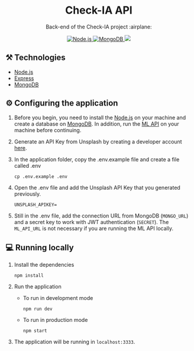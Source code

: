 <h1 align='center'>Check-IA API</h1>
<p align="center">Back-end of the Check-IA project :airplane:</p>
<p align="center">
  <a href="https://nodejs.org/en/">
    <img src="https://img.shields.io/badge/node.js%20-%2343853D.svg?&logo=node.js&logoColor=white" alt="Node.js" />
  </a>
   <a href="https://www.mongodb.com/">
    <img src ="https://img.shields.io/badge/MongoDB-%234ea94b.svg?&logo=mongodb&logoColor=white" alt="MongoDB" />
  </a>
  <img src="https://heroku-badge.herokuapp.com/?app=check-ia-api" />
</p>

## ⚒️ Technologies
- [Node.js](https://nodejs.org/en/)
- [Express](https://expressjs.com/pt-br/)
- [MongoDB](https://www.mongodb.com/)

## :gear: Configuring the application
1. Before you begin, you need to install the [Node.js](https://nodejs.org/en/) on your machine and create a database on [MongoDB](https://www.mongodb.com/). In addition, run the [ML API](https://github.com/mateusfugita/check-ia-ml) on your machine before continuing.
2. Generate an API Key from Unsplash by creating a developer account [here](https://unsplash.com/join).
3. In the application folder, copy the .env.example file and create a file called .env

   ```
   cp .env.example .env
   ```

4. Open the .env file and add the Unsplash API Key that you generated previously.

   ```
   UNSPLASH_APIKEY=
   ```

5. Still in the .env file, add the connection URL from MongoDB (`MONGO_URL`) and a secret key to work with JWT authentication (`SECRET`). The `ML_API_URL` is not necessary if you are running the ML API locally.

## :computer: Running locally
1. Install the dependencies

   ```
   npm install
   ```

2. Run the application
    - To run in development mode
    
       ```
       npm run dev
       ```
    
    - To run in production mode
    
       ```
       npm start
       ```
    
3. The application will be running in `localhost:3333`.

